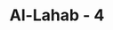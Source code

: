 ---
title: "Al-Lahab - 4"
no: 4
arabic_no: ٤
ayah: وَّامْرَاَتُهٗ ۗحَمَّالَةَ الْحَطَبِۚ
translation: "Dan (begitu pula) istrinya, pembawa kayu bakar (penyebar fitnah). "
tafsir: "Allah menegaskan bahwa istri Abu Lahab akan diazab sebagaimana suaminya. Istrinya bernama Arwa binti Harb, saudara perempuan Abu Sufyan bin Harb. Dia diazab karena usahanya menyebarkan fitnah dan memadamkan dakwah Nabi Muhammad. Orang Arab mengatakan bahwa orang yang berusaha menyebarkan dan merusak hubungan antara manusia seolah-olah ia membawa kayu api antara manusia, seakan-akan dia membakar silaturrahim antara mereka.\n\nAda pula yang mengatakan bahwa istri Abu Lahab menaruh duri, pecahan kaca, dan kotoran di jalan yang biasa dilalui Nabi Muhammad dengan maksud untuk menyakiti beliau."
---